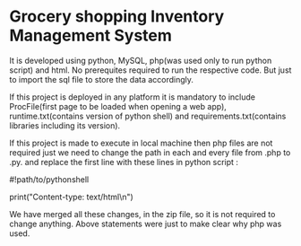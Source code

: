 # Grocery shopping Inventory Management System
It is developed using python, MySQL, php(was used only to run python script) and html. No prerequites required to run the respective code. But just to import the sql file to store the data accordingly. 

If this project is deployed in any platform it is mandatory to include ProcFile(first page to be loaded when opening a web app), runtime.txt(contains version of python shell) and requirements.txt(contains libraries including its version).

If this project is made to execute in local machine then php files are not required just we need to change the path in each and every file from .php to .py. and replace the first line with these lines in python script :

#!path/to/pythonshell

print("Content-type: text/html\n")

We have merged all these changes, in the zip file, so it is not required to change anything. Above statements were just to make clear why php was used.
